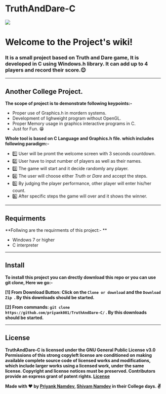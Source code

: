 # TruthAndDare-C

![](https://images.pexels.com/photos/1080722/pexels-photo-1080722.jpeg?auto=compress&cs=tinysrgb&h=750&w=1260)
# Welcome to the Project's wiki!


### It is a small project based on Truth and Dare game, It is developed in C using Windows.h library. It can add up to 4 players and record their score.😊 
***
## **Another College Project.**

**The scope of project is to demonstrate following keypoints:-**
* Proper use of Graphics.h in mordern systems.
* Development of lighweight program without OpenGL.
* Proper Memory usage in graphics interactive programs in C.
* Just for Fun. 😁


**Whole tool is based on C Language and Graphics.h file. which includes following paradigm:-**
* 1️⃣ User will be promt the welcome screen with 3 seconds countdown.
* 2️⃣ User have to input number of players as well as their names.
* 3️⃣ The game will start and it decide randomly any player.
* 4️⃣ The user will choose either _Truth_ or _Dare_ and accept the steps.
* 5️⃣ By judging the player performance, other player will enter his/her count.
* 6️⃣ After specific steps the game will over and it shows the winner.


***


## Requirments
**Follwing are the requirments of this project:- **
* Windows 7 or higher
* C interpreter



***


## Install
**To install this project you can drectly download this repo or you can use git clone, Here we go:-**

**[1] From Download Button: Click on the ` Clone or download ` and the  `Download Zip `. By this downloads should be started.**

**[2] From commands: ` git clone  https://github.com/priyank001/TruthAndDare-C/ ` . By this downloads should be started.**


***

## License
**TruthAndDare-C is licensed under the GNU General Public License v3.0
Permissions of this strong copyleft license are conditioned on making available complete source code of licensed works and modifications, which include larger works using a licensed work, under the same license. Copyright and license notices must be preserved. Contributors provide an express grant of patent rights. 
[License](https://github.com/priyank001/TruthAndDare-C/master/LICENSE)**




**Made with ❤ by [Priyank Namdev](priyank.namdev@gmail.com), [Shivam Namdev](mavish.ps8@gmail.com) in their College days. ✌**
